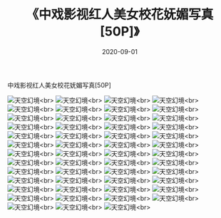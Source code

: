 ﻿---
layout: post
title: 《中戏影视红人美女校花妩媚写真[50P]》
date: 2020-09-01
img: http://photo.orgx.cf/唯美/2019/中戏影视红人美女校花妩媚写真[50P]/000.jpg
tags: [美女,清纯,唯美]
---

中戏影视红人美女校花妩媚写真[50P]



![天空幻境](http://photo.orgx.cf/唯美/2019/中戏影视红人美女校花妩媚写真[50P]/001.jpg''天空幻境'')<br>
![天空幻境](http://photo.orgx.cf/唯美/2019/中戏影视红人美女校花妩媚写真[50P]/002.jpg''天空幻境'')<br>
![天空幻境](http://photo.orgx.cf/唯美/2019/中戏影视红人美女校花妩媚写真[50P]/003.jpg''天空幻境'')<br>
![天空幻境](http://photo.orgx.cf/唯美/2019/中戏影视红人美女校花妩媚写真[50P]/004.jpg''天空幻境'')<br>
![天空幻境](http://photo.orgx.cf/唯美/2019/中戏影视红人美女校花妩媚写真[50P]/005.jpg''天空幻境'')<br>
![天空幻境](http://photo.orgx.cf/唯美/2019/中戏影视红人美女校花妩媚写真[50P]/006.jpg''天空幻境'')<br>
![天空幻境](http://photo.orgx.cf/唯美/2019/中戏影视红人美女校花妩媚写真[50P]/007.jpg''天空幻境'')<br>
![天空幻境](http://photo.orgx.cf/唯美/2019/中戏影视红人美女校花妩媚写真[50P]/008.jpg''天空幻境'')<br>
![天空幻境](http://photo.orgx.cf/唯美/2019/中戏影视红人美女校花妩媚写真[50P]/009.jpg''天空幻境'')<br>
![天空幻境](http://photo.orgx.cf/唯美/2019/中戏影视红人美女校花妩媚写真[50P]/010.jpg''天空幻境'')<br>
![天空幻境](http://photo.orgx.cf/唯美/2019/中戏影视红人美女校花妩媚写真[50P]/011.jpg''天空幻境'')<br>
![天空幻境](http://photo.orgx.cf/唯美/2019/中戏影视红人美女校花妩媚写真[50P]/012.jpg''天空幻境'')<br>
![天空幻境](http://photo.orgx.cf/唯美/2019/中戏影视红人美女校花妩媚写真[50P]/013.jpg''天空幻境'')<br>
![天空幻境](http://photo.orgx.cf/唯美/2019/中戏影视红人美女校花妩媚写真[50P]/014.jpg''天空幻境'')<br>
![天空幻境](http://photo.orgx.cf/唯美/2019/中戏影视红人美女校花妩媚写真[50P]/015.jpg''天空幻境'')<br>
![天空幻境](http://photo.orgx.cf/唯美/2019/中戏影视红人美女校花妩媚写真[50P]/016.jpg''天空幻境'')<br>
![天空幻境](http://photo.orgx.cf/唯美/2019/中戏影视红人美女校花妩媚写真[50P]/017.jpg''天空幻境'')<br>
![天空幻境](http://photo.orgx.cf/唯美/2019/中戏影视红人美女校花妩媚写真[50P]/018.jpg''天空幻境'')<br>
![天空幻境](http://photo.orgx.cf/唯美/2019/中戏影视红人美女校花妩媚写真[50P]/019.jpg''天空幻境'')<br>
![天空幻境](http://photo.orgx.cf/唯美/2019/中戏影视红人美女校花妩媚写真[50P]/020.jpg''天空幻境'')<br>
![天空幻境](http://photo.orgx.cf/唯美/2019/中戏影视红人美女校花妩媚写真[50P]/021.jpg''天空幻境'')<br>
![天空幻境](http://photo.orgx.cf/唯美/2019/中戏影视红人美女校花妩媚写真[50P]/022.jpg''天空幻境'')<br>
![天空幻境](http://photo.orgx.cf/唯美/2019/中戏影视红人美女校花妩媚写真[50P]/023.jpg''天空幻境'')<br>
![天空幻境](http://photo.orgx.cf/唯美/2019/中戏影视红人美女校花妩媚写真[50P]/024.jpg''天空幻境'')<br>
![天空幻境](http://photo.orgx.cf/唯美/2019/中戏影视红人美女校花妩媚写真[50P]/025.jpg''天空幻境'')<br>
![天空幻境](http://photo.orgx.cf/唯美/2019/中戏影视红人美女校花妩媚写真[50P]/026.jpg''天空幻境'')<br>
![天空幻境](http://photo.orgx.cf/唯美/2019/中戏影视红人美女校花妩媚写真[50P]/027.jpg''天空幻境'')<br>
![天空幻境](http://photo.orgx.cf/唯美/2019/中戏影视红人美女校花妩媚写真[50P]/028.jpg''天空幻境'')<br>
![天空幻境](http://photo.orgx.cf/唯美/2019/中戏影视红人美女校花妩媚写真[50P]/029.jpg''天空幻境'')<br>
![天空幻境](http://photo.orgx.cf/唯美/2019/中戏影视红人美女校花妩媚写真[50P]/030.jpg''天空幻境'')<br>
![天空幻境](http://photo.orgx.cf/唯美/2019/中戏影视红人美女校花妩媚写真[50P]/031.jpg''天空幻境'')<br>
![天空幻境](http://photo.orgx.cf/唯美/2019/中戏影视红人美女校花妩媚写真[50P]/032.jpg''天空幻境'')<br>
![天空幻境](http://photo.orgx.cf/唯美/2019/中戏影视红人美女校花妩媚写真[50P]/033.jpg''天空幻境'')<br>
![天空幻境](http://photo.orgx.cf/唯美/2019/中戏影视红人美女校花妩媚写真[50P]/034.jpg''天空幻境'')<br>
![天空幻境](http://photo.orgx.cf/唯美/2019/中戏影视红人美女校花妩媚写真[50P]/035.jpg''天空幻境'')<br>
![天空幻境](http://photo.orgx.cf/唯美/2019/中戏影视红人美女校花妩媚写真[50P]/036.jpg''天空幻境'')<br>
![天空幻境](http://photo.orgx.cf/唯美/2019/中戏影视红人美女校花妩媚写真[50P]/037.jpg''天空幻境'')<br>
![天空幻境](http://photo.orgx.cf/唯美/2019/中戏影视红人美女校花妩媚写真[50P]/038.jpg''天空幻境'')<br>
![天空幻境](http://photo.orgx.cf/唯美/2019/中戏影视红人美女校花妩媚写真[50P]/039.jpg''天空幻境'')<br>
![天空幻境](http://photo.orgx.cf/唯美/2019/中戏影视红人美女校花妩媚写真[50P]/040.jpg''天空幻境'')<br>
![天空幻境](http://photo.orgx.cf/唯美/2019/中戏影视红人美女校花妩媚写真[50P]/041.jpg''天空幻境'')<br>
![天空幻境](http://photo.orgx.cf/唯美/2019/中戏影视红人美女校花妩媚写真[50P]/042.jpg''天空幻境'')<br>
![天空幻境](http://photo.orgx.cf/唯美/2019/中戏影视红人美女校花妩媚写真[50P]/043.jpg''天空幻境'')<br>
![天空幻境](http://photo.orgx.cf/唯美/2019/中戏影视红人美女校花妩媚写真[50P]/044.jpg''天空幻境'')<br>
![天空幻境](http://photo.orgx.cf/唯美/2019/中戏影视红人美女校花妩媚写真[50P]/045.jpg''天空幻境'')<br>
![天空幻境](http://photo.orgx.cf/唯美/2019/中戏影视红人美女校花妩媚写真[50P]/046.jpg''天空幻境'')<br>
![天空幻境](http://photo.orgx.cf/唯美/2019/中戏影视红人美女校花妩媚写真[50P]/047.jpg''天空幻境'')<br>
![天空幻境](http://photo.orgx.cf/唯美/2019/中戏影视红人美女校花妩媚写真[50P]/048.jpg''天空幻境'')<br>
![天空幻境](http://photo.orgx.cf/唯美/2019/中戏影视红人美女校花妩媚写真[50P]/049.jpg''天空幻境'')<br>
![天空幻境](http://photo.orgx.cf/唯美/2019/中戏影视红人美女校花妩媚写真[50P]/050.jpg''天空幻境'')<br>
![天空幻境](http://photo.orgx.cf/唯美/2019/中戏影视红人美女校花妩媚写真[50P]/051.jpg''天空幻境'')<br>